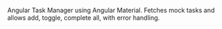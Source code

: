 Angular Task Manager using Angular Material. Fetches mock tasks and allows add, toggle, complete all, with error handling.